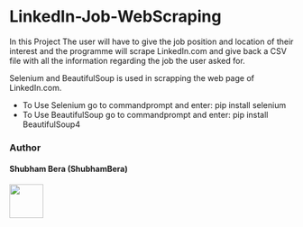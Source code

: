 # LinkedIn-Job-WebScraping
In this Project The user will have to give the job position and location of their interest and the programme will scrape LinkedIn.com and give back a CSV file with all the information regarding the job the user asked for.

Selenium and BeautifulSoup is used in scrapping the web page of LinkedIn.com.

* To Use Selenium go to commandprompt and enter: pip install selenium
* To Use BeautifulSoup go to commandprompt and enter: pip install BeautifulSoup4



### Author

#### Shubham Bera (ShubhamBera)
<a href="https://www.linkedin.com/in/shubham-bera/"><img src="https://cdn2.iconfinder.com/data/icons/simple-social-media-shadow/512/14-512.png" align="left" height="60" width="60" ></a>
